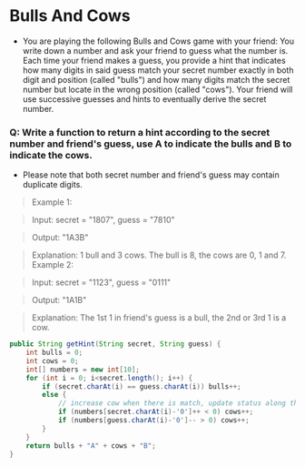 # Bulls And Cows
- You are playing the following Bulls and Cows game with your friend: You write down a number and ask your friend to guess what the number is. Each time your friend makes a guess, you provide a hint that indicates how many digits in said guess match your secret number exactly in both digit and position (called "bulls") and how many digits match the secret number but locate in the wrong position (called "cows"). Your friend will use successive guesses and hints to eventually derive the secret number.

### Q: Write a function to return a hint according to the secret number and friend's guess, use A to indicate the bulls and B to indicate the cows. 

- Please note that both secret number and friend's guess may contain duplicate digits.

> Example 1:

> Input: secret = "1807", guess = "7810"

> Output: "1A3B"

> Explanation: 1 bull and 3 cows. The bull is 8, the cows are 0, 1 and 7.
> Example 2:

> Input: secret = "1123", guess = "0111"

> Output: "1A1B"

> Explanation: The 1st 1 in friend's guess is a bull, the 2nd or 3rd 1 is a cow.

```java
public String getHint(String secret, String guess) {
    int bulls = 0;
    int cows = 0;
    int[] numbers = new int[10];
    for (int i = 0; i<secret.length(); i++) {
        if (secret.charAt(i) == guess.charAt(i)) bulls++;
        else {
			// increase cow when there is match, update status along the way
            if (numbers[secret.charAt(i)-'0']++ < 0) cows++;
            if (numbers[guess.charAt(i)-'0']-- > 0) cows++;
        }
    }
    return bulls + "A" + cows + "B";
}
```
